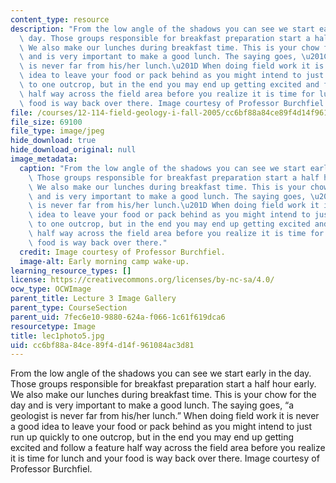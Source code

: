 ```yaml
---
content_type: resource
description: "From the low angle of the shadows you can see we start early in the\
  \ day. Those groups responsible for breakfast preparation start a half hour early.\
  \ We also make our lunches during breakfast time. This is your chow for the day\
  \ and is very important to make a good lunch. The saying goes, \u201Ca geologist\
  \ is never far from his/her lunch.\u201D When doing field work it is never a good\
  \ idea to leave your food or pack behind as you might intend to just run up quickly\
  \ to one outcrop, but in the end you may end up getting excited and follow a feature\
  \ half way across the field area before you realize it is time for lunch and your\
  \ food is way back over there. Image courtesy of Professor Burchfiel."
file: /courses/12-114-field-geology-i-fall-2005/cc6bf88a84ce89f4d14f961084ac3d81_lec1photo5.jpg
file_size: 69100
file_type: image/jpeg
hide_download: true
hide_download_original: null
image_metadata:
  caption: "From the low angle of the shadows you can see we start early in the day.\
    \ Those groups responsible for breakfast preparation start a half hour early.\
    \ We also make our lunches during breakfast time. This is your chow for the day\
    \ and is very important to make a good lunch. The saying goes, \u201Ca geologist\
    \ is never far from his/her lunch.\u201D When doing field work it is never a good\
    \ idea to leave your food or pack behind as you might intend to just run up quickly\
    \ to one outcrop, but in the end you may end up getting excited and follow a feature\
    \ half way across the field area before you realize it is time for lunch and your\
    \ food is way back over there."
  credit: Image courtesy of Professor Burchfiel.
  image-alt: Early morning camp wake-up.
learning_resource_types: []
license: https://creativecommons.org/licenses/by-nc-sa/4.0/
ocw_type: OCWImage
parent_title: Lecture 3 Image Gallery
parent_type: CourseSection
parent_uid: 7fec6e10-9880-624a-f066-1c61f619dca6
resourcetype: Image
title: lec1photo5.jpg
uid: cc6bf88a-84ce-89f4-d14f-961084ac3d81
---
```

From the low angle of the shadows you can see we start early in the day. Those groups responsible for breakfast preparation start a half hour early. We also make our lunches during breakfast time. This is your chow for the day and is very important to make a good lunch. The saying goes, “a geologist is never far from his/her lunch.” When doing field work it is never a good idea to leave your food or pack behind as you might intend to just run up quickly to one outcrop, but in the end you may end up getting excited and follow a feature half way across the field area before you realize it is time for lunch and your food is way back over there. Image courtesy of Professor Burchfiel.